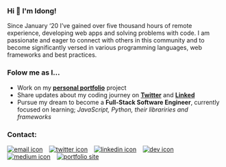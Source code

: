 
### Hi 👋 I'm Idong!

Since January ‘20 I’ve gained over five thousand hours of remote experience, developing web apps and solving problems with code. I am passionate and eager to connect with others in this community and to become significantly versed in various programming languages, web frameworks and best practices.

### Folow me as I...
- Work on my **[personal portfolio](https://tinyurl.com/iessiendev)** project
- Share updates about my coding journey on **[Twitter](https://twitter.com/iessiendev)** and **[Linked](https://linkedin.com/in/idongessien)**
- Pursue my dream to become a **Full-Stack Software Engineer**, currently focused on learning; *JavaScript, Python, their librariries and frameworks*
  
### Contact:


[![email icon][email-icon]][email] &ensp; [![twitter icon][twitter-icon]][twitter] &ensp; [![linkedin icon][linkedin-icon]][linkedin] &ensp; [![dev icon][dev-icon]][dev] &ensp; [![medium icon][medium-icon]][medium] &ensp; [![portfolio site][portsite-icon]][portsite]

<!-- social media & contact -->
[email]: mailto:i.d.essien@gmail.com
[email-icon]: https://i.imgur.com/5YxDy89.png?3

[twitter]: https://twitter.com/iessiendev
[twitter-icon]: https://i.imgur.com/YeP9ifH.png?1

[linkedin]: https://linkedin.com/in/idongessien
[linkedin-icon]: https://i.imgur.com/c10Yeew.png?3

[dev]: https://dev.to/idngessnio
[dev-icon]: https://i.imgur.com/m9s1otB.png?1

[medium]: https://medium.com/@idngessnio
[medium-icon]: https://i.imgur.com/6yT77w0.png?1

[portsite]: https://tinyurl.com/iessiendev
[portsite-icon]: https://i.imgur.com/FMjiBzI.jpg?1

<!-- Lambda link -->
[Lambda School]: https://lambdaschool.com
